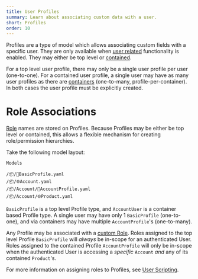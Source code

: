 ```yaml
---
title: User Profiles
summary: Learn about associating custom data with a user.
short: Profiles
order: 10
---
```


Profiles are a type of model which allows associating custom fields with a specific user. 
They are only available when [user related](/🗄/Article/users/overview.md) functionality is enabled.
They may either be top level or [contained](/🗄/Article/models/containers.md).

For a top level user profile, there may only be a single user profile per user (one-to-one). 
For a contained user profile, a single user may have as many user profiles as there are
[containers](/🗄/Article/models/containers.md) (one-to-many, profile-per-container).
In both cases the user profile must be explicitly created.

# Role Associations

[Role](/🗄/Article/users/roles.md#custom) names are stored on Profiles.
Because Profiles may be either be top level or contained,
this allows a flexible mechanism for creating role/permission hierarchies.

Take the following model layout:

```file-name
Models
```

```file-list
/📦/👤BasicProfile.yaml
/📦/🌐Account.yaml
/📦/Account/👤AccountProfile.yaml
/📦/Account/🌐Product.yaml
```

`BasicProfile` is a top level Profile type, and `AccountUser` is a container based Profile type.
A single user may have only 1 `BasicProfile` (one-to-one),
and via containers may have multiple `AccountProfile`'s (one-to-many).

Any Profile may be associated with a [custom Role](/🗄/Article/users/roles.md#custom). 
Roles assigned to the top level Profile `BasicProfile` will *always* be in-scope for an authenticated User.
Roles assigned to the contained Profile `AccountProfile` will only be in-scope when
the authenticated User is accessing a _specific_ `Account` *and* any of its contained `Product`'s.

For more information on assigning roles to Profiles, see [User Scripting](/🗄/Article/users/scripting.md).


